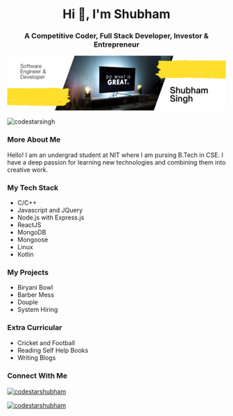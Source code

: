<h1 align="center">Hi 👋, I'm Shubham</h1>
<h3 align="center">A Competitive Coder, Full Stack Developer, Investor & Entrepreneur</h3>

![image](github-header.png)

<p align="left"> <img src="https://komarev.com/ghpvc/?username=codestarsingh&label=Profile%20views&color=0e75b6&style=flat" alt="codestarsingh" /> </p>

<h3 align="left">More About Me</h3>
<p>Hello! I am an undergrad student at NIT where I am pursing B.Tech in CSE. I have a deep passion for learning new technologies and combining them into creative work.</p>

<h3 align="left">My Tech Stack</h3>
<ul>
  <li>C/C++</li>
  <li>Javascript and JQuery</li>
  <li>Node.js with Express.js</li>
  <li>ReactJS</li>
  <li>MongoDB</li>
  <li>Mongoose</li>
  <li>Linux</li>
  <li>Kotlin</li>
</ul>

<h3 align="left">My Projects</h3>
<ul>
  <li>Biryani Bowl</li>
  <li>Barber Mess</li>
  <li>Douple</li>
  <li>System Hiring</li>
</ul>

<h3 align="left">Extra Curricular</h3>
<ul>
  <li>Cricket and Football</li>
  <li>Reading Self Help Books</li>
  <li>Writing Blogs</li>
</ul>

<h3 align="left">Connect With Me</h3>
<p align="left">
<a href="https://twitter.com/codestarshubham" target="blank"><img align="center" src="https://raw.githubusercontent.com/rahuldkjain/github-profile-readme-generator/master/src/images/icons/Social/twitter.svg" alt="codestarshubham" height="30" width="40" /></a>
  
<a href="https://linkedin.com/in/codestarshubham" target="blank"><img align="center" src="https://raw.githubusercontent.com/rahuldkjain/github-profile-readme-generator/master/src/images/icons/Social/linked-in-alt.svg" alt="codestarshubham" height="30" width="40" /></a>
</p>
